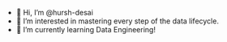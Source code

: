 - 👋 Hi, I’m @hursh-desai
- 👀 I’m interested in mastering every step of the data lifecycle.
- 🌱 I’m currently learning Data Engineering!

<!---
hursh-desai/hursh-desai is a ✨ special ✨ repository because its `README.md` (this file) appears on your GitHub profile.
You can click the Preview link to take a look at your changes.
--->
